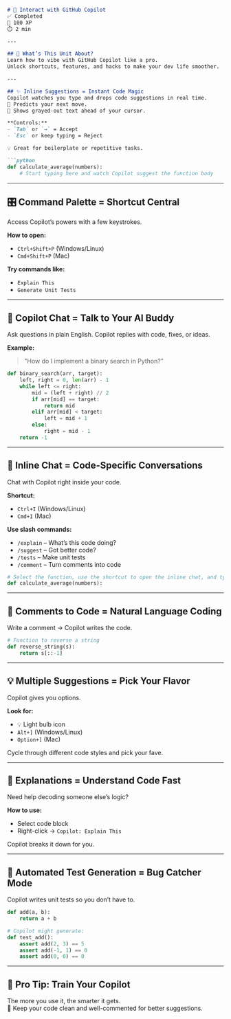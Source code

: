 
```markdown
# 🧠 Interact with GitHub Copilot  
✅ Completed  
🎯 100 XP  
⏱️ 2 min

---

## 🚀 What’s This Unit About?  
Learn how to vibe with GitHub Copilot like a pro.  
Unlock shortcuts, features, and hacks to make your dev life smoother.

---

## ✨ Inline Suggestions = Instant Code Magic  
Copilot watches you type and drops code suggestions in real time.  
🧠 Predicts your next move.  
👀 Shows grayed-out text ahead of your cursor.

**Controls:**  
- `Tab` or `→` = Accept  
- `Esc` or keep typing = Reject

💡 Great for boilerplate or repetitive tasks.

```python
def calculate_average(numbers):
    # Start typing here and watch Copilot suggest the function body
```

---

## 🎛️ Command Palette = Shortcut Central  
Access Copilot’s powers with a few keystrokes.

**How to open:**  
- `Ctrl+Shift+P` (Windows/Linux)  
- `Cmd+Shift+P` (Mac)

**Try commands like:**  
- `Explain This`  
- `Generate Unit Tests`

---

## 💬 Copilot Chat = Talk to Your AI Buddy  
Ask questions in plain English. Copilot replies with code, fixes, or ideas.

**Example:**  
> "How do I implement a binary search in Python?"

```python
def binary_search(arr, target):
    left, right = 0, len(arr) - 1
    while left <= right:
        mid = (left + right) // 2
        if arr[mid] == target:
            return mid
        elif arr[mid] < target:
            left = mid + 1
        else:
            right = mid - 1
    return -1
```

---

## 🧩 Inline Chat = Code-Specific Conversations  
Chat with Copilot right inside your code.

**Shortcut:**  
- `Ctrl+I` (Windows/Linux)  
- `Cmd+I` (Mac)

**Use slash commands:**  
- `/explain` – What’s this code doing?  
- `/suggest` – Got better code?  
- `/tests` – Make unit tests  
- `/comment` – Turn comments into code

```python
# Select the function, use the shortcut to open the inline chat, and type: /explain
def calculate_average(numbers):
```

---

## 💬 Comments to Code = Natural Language Coding  
Write a comment → Copilot writes the code.

```python
# Function to reverse a string
def reverse_string(s):
    return s[::-1]
```

---

## 💡 Multiple Suggestions = Pick Your Flavor  
Copilot gives you options.

**Look for:**  
- 💡 Light bulb icon  
- `Alt+]` (Windows/Linux)  
- `Option+]` (Mac)

Cycle through different code styles and pick your fave.

---

## 📖 Explanations = Understand Code Fast  
Need help decoding someone else’s logic?

**How to use:**  
- Select code block  
- Right-click → `Copilot: Explain This`

Copilot breaks it down for you.

---

## 🧪 Automated Test Generation = Bug Catcher Mode  
Copilot writes unit tests so you don’t have to.

```python
def add(a, b):
    return a + b

# Copilot might generate:
def test_add():
    assert add(2, 3) == 5
    assert add(-1, 1) == 0
    assert add(0, 0) == 0
```

---

## 🧠 Pro Tip: Train Your Copilot  
The more you use it, the smarter it gets.  
🧼 Keep your code clean and well-commented for better suggestions.

```

